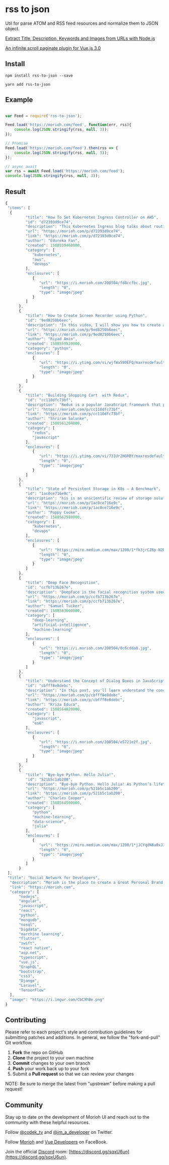 # rss to json

Util for parse ATOM and RSS feed resources and normalize them to JSON object.

[Extract Title, Description, Keywords and Images from URLs with Node.js](https://morioh.com/p/d1eac65676af)

[An infinite scroll paginate plugin for Vue.js 3.0](https://morioh.com/p/7b9ca2c79570)

## Install

```
npm install rss-to-json --save
```

```
yarn add rss-to-json
```

## Example

```js

var Feed = require('rss-to-json');

Feed.load('https://morioh.com/feed', function(err, rss){
    console.log(JSON.stringify(rss, null, 3));
});

```
```js
// Promise
Feed.load('https://morioh.com/feed').then(rss => {
    console.log(JSON.stringify(rss, null, 3));
});
```

```js
// async await
var rss = await Feed.load('https://morioh.com/feed');
console.log(JSON.stringify(rss, null, 3));
```

## Result
```js
{
 "items": [
  {
         "title": "How To Set Kubernetes Ingress Controller on AWS",
         "id": "d72393d9ce74",
         "description": "This Kubernetes Ingress blog talks about routing external traffic to your services that are deployed on Kubernetes Cluster using Kops.\n\n#kubernetes #aws #devops",
         "url": "https://morioh.com/p/d72393d9ce74",
         "link": "https://morioh.com/p/d72393d9ce74",
         "author": "Edureka Fan",
         "created": 1588559460000,
         "category": [
            "kubernetes",
            "aws",
            "devops"
         ],
         "enclosures": [
            {
               "url": "https://i.morioh.com/200504/fd8ccfbc.jpg",
               "length": "0",
               "type": "image/jpeg"
            }
         ]
      },
      {
         "title": "How to Create Screen Recorder using Python",
         "id": "9ed8250b6eec",
         "description": "In this video, I will show you how to create a screen recorder using python packages used are:\n\n\n#python",
         "url": "https://morioh.com/p/9ed8250b6eec",
         "link": "https://morioh.com/p/9ed8250b6eec",
         "author": "Riyad Amin",
         "created": 1588559520000,
         "category": "python",
         "enclosures": [
            {
               "url": "https://i.ytimg.com/vi/wjfWa590EFQ/maxresdefault.jpg",
               "length": "0",
               "type": "image/jpeg"
            }
         ]
      },
      {
         "title": "Building Shopping Cart  with Redux",
         "id": "cc110dfc73bf",
         "description": "Redux is a popular JavaScript framework that provides a predictable state container for applications. Redux is based on a simplified version of Flux, a framework developed by Facebook. Unlike standard MVC frameworks, where data can flow between UI components and storage in both directions, Redux strictly allows data to flow in one direction only.\n\n\n#redux #javascript",
         "url": "https://morioh.com/p/cc110dfc73bf",
         "link": "https://morioh.com/p/cc110dfc73bf",
         "author": "Shriram Salunke",
         "created": 1588561204000,
         "category": [
            "redux",
            "javascript"
         ],
         "enclosures": [
            {
               "url": "https://i.ytimg.com/vi/731Ur2HGRBY/maxresdefault.jpg",
               "length": "0",
               "type": "image/jpeg"
            }
         ]
      },
      {
         "title": "State of Persistent Storage in K8s — A Benchmark",
         "id": "1ac0ce716e9c",
         "description": "his is an unscientific review of storage solutions for Kubernetes. This solves a problem where you need to provision a Persistent Volume using the nodes disk storage, while having a redundancy if a node is damaged or restarted. My motivation is that I´m migrating my company fleet of servers from multiple Bare Metal dedicated servers to a Kubernetes cluster.\n\n#kubernetes #devops",
         "url": "https://morioh.com/p/1ac0ce716e9c",
         "link": "https://morioh.com/p/1ac0ce716e9c",
         "author": "Poppy Cooke",
         "created": 1588562580000,
         "category": [
            "kubernetes",
            "devops"
         ],
         "enclosures": [
            {
               "url": "https://miro.medium.com/max/1200/1*fk3jrCZ6p-N2RndBih-J7A.png",
               "length": "0",
               "type": "image/jpeg"
            }
         ]
      },
      {
         "title": "Deep Face Recognition",
         "id": "ccfb713b267e",
         "description": "DeepFace is the facial recognition system used by Facebook for tagging images. It was proposed by researchers at Facebook AI Research (FAIR) at the 2014 IEEE Computer Vision and Pattern Recognition Conference (CVPR). The main problem the DeepFace has been able to solve is to build a model that is invariant to light effect, pose, facial expression, etc. and that’s why it is used in most of the Facebook’s face recognition tasks. In modern face recognition there are 4 steps: Detect, Align, Represent, Classify. \n\n\n#deeplearning #artificialintelligence #machinelearning",
         "url": "https://morioh.com/p/ccfb713b267e",
         "link": "https://morioh.com/p/ccfb713b267e",
         "author": "Samuel Tucker",
         "created": 1588563600000,
         "category": [
            "deep-learning",
            "artificial-intelligence",
            "machine-learning"
         ],
         "enclosures": [
            {
               "url": "https://i.morioh.com/200504/0c6cdda0.jpg",
               "length": "0",
               "type": "image/jpeg"
            }
         ]
      },
      {
         "title": "Understand the Concept of Dialog Boxes in JavaScript",
         "id": "cbfff8e8debc",
         "description": "In this post, you'll learn understand the concept of dialog boxes in JavaScript. There are three important dialog boxes in JavaScript. \n\n#javascript #es6",
         "url": "https://morioh.com/p/cbfff8e8debc",
         "link": "https://morioh.com/p/cbfff8e8debc",
         "author": "Kriza Educa",
         "created": 1588564020000,
         "category": [
            "javascript",
            "es6"
         ],
         "enclosures": [
            {
               "url": "https://i.morioh.com/200504/e5721e2f.jpg",
               "length": "0",
               "type": "image/jpeg"
            }
         ]
      },
      {
         "title": "Bye-bye Python. Hello Julia!",
         "id": "521b5c1ab200",
         "description": "Bye-bye Python. Hello Julia! As Python’s lifetime grinds to a halt, a hot new competitor is emerging. Why more and more programmers are adopting other languages — the top players being Julia, Go, and Rust. Julia is great for mathematical and technical tasks, while Go is awesome for modular programs, and Rust is the top choice for systems programming. Since data scientists and AI specialists deal with lots of mathematical problems, Julia is the winner for them. And even upon critical scrutiny, Julia has upsides that Python can’t beat.\n\n#python #machinelearning #datascience #julia",
         "url": "https://morioh.com/p/521b5c1ab200",
         "link": "https://morioh.com/p/521b5c1ab200",
         "author": "Charles Cooper",
         "created": 1588564500000,
         "category": [
            "python",
            "machine-learning",
            "data-science",
            "julia"
         ],
         "enclosures": [
            {
               "url": "https://miro.medium.com/max/1200/1*jJCYqdN8a0xJ3iYa9PFT-g.jpeg",
               "length": "0",
               "type": "image/jpeg"
            }
         ]
      }
 ],
 "title": "Social Network for Developers",
  "description": "Morioh is the place to create a Great Personal Brand, connect with Developers around the World and Grow your Career!",
  "link": "https://morioh.com",
  "category": [
      "nodejs",
      "angular",
      "javascript",
      "react",
      "python",
      "mongodb",
      "nosql",
      "bigdata",
      "marchine learning",
      "flutter",
      "swift",
      "react native",
      "asp.net",
      "typescript",
      "vue.js",
      "GraphQL",
      "bootstrap",
      "css3",
      "Django",
      "Laravel",
      "TensorFlow"
  ],
  "image": "https://i.imgur.com/CbCXhBe.png"
}

```
Contributing
------------

Please refer to each project's style and contribution guidelines for submitting patches and additions. In general, we follow the "fork-and-pull" Git workflow.

 1. **Fork** the repo on GitHub
 2. **Clone** the project to your own machine
 3. **Commit** changes to your own branch
 4. **Push** your work back up to your fork
 5. Submit a **Pull request** so that we can review your changes

NOTE: Be sure to merge the latest from "upstream" before making a pull request!

Community
------------
Stay up to date on the development of Morioh UI and reach out to the community with these helpful resources.

Follow [@codek_tv](https://twitter.com/codek_tv) and [@im_a_developer](https://twitter.com/im_a_developer) on Twitter.

Follow [Morioh](https://www.facebook.com/moriohdotcom) and [Vue Developers](https://www.facebook.com/VueDevelopers) on FaceBook.

Join the official [Discord](https://discord.gg/sqxU6un) room: [https://discord.gg/sqxU6un](https://discord.gg/sqxU6un).